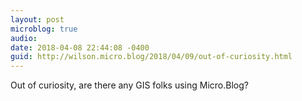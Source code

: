```yaml
---
layout: post
microblog: true
audio: 
date: 2018-04-08 22:44:08 -0400
guid: http://wilson.micro.blog/2018/04/09/out-of-curiosity.html
---
```

Out of curiosity, are there any GIS folks using Micro.Blog?

